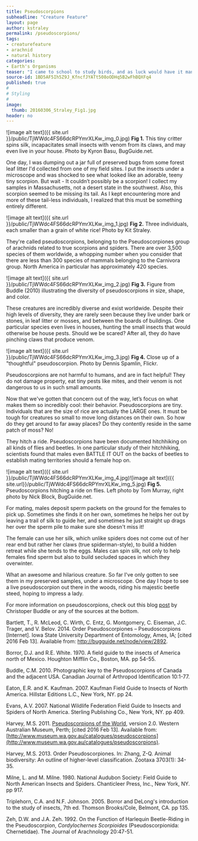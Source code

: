 ```yaml
---
title: Pseudoscorpions
subheadline: "Creature Feature"
layout: page
author: kstraley
permalink: /pseudoscorpions/
tags:
- creaturefeature
- arachnid
- natural history
categories:
- Earth's Organisms
teaser: "I came to school to study birds, and as luck would have it many birds eat bugs, so now I spend most of my time with bugs. I thought that this shift in subject would be a total bummer, completely boring, and let’s be honest – gross. Bugs can be pretty terrifying, especially if you don’t understand their behavior and why they have such odd strategies for life."
source-id: 1BD5AF5Ih5Z9J_KfncfJYATt508oODHq5B2wFhBQXFq4
published: true
#
# Styling
#
image:
  thumb: 20160306_Straley_Fig1.jpg
header: no
---
```

![image alt text]({{ site.url }}/public/TjWWdc4FS66dcRPYmrXLKw_img_0.jpg)
**Fig 1.** This tiny critter spins silk, incapacitates small insects with venom from its claws, and may even live in your house. Photo by Kyron Basu, BugGuide.net.

One day, I was dumping out a jar full of preserved bugs from some forest leaf litter I'd collected from one of my field sites. I put the insects under a microscope and was shocked to see what looked like an adorable, teeny tiny scorpion. But wait - It couldn’t possibly be a scorpion! I collect my samples in Massachusetts, not a desert state in the southwest. Also, this scorpion seemed to be missing its tail. As I kept encountering more and more of these tail-less individuals, I realized that this must be something entirely different.

 ![image alt text]({{ site.url }}/public/TjWWdc4FS66dcRPYmrXLKw_img_1.jpg)
**Fig 2.** Three individuals, each smaller than a grain of white rice! Photo by Kit Straley.

They're called pseudoscorpions, belonging to the Pseudoscorpiones group of arachnids related to true scorpions and spiders. There are over 3,500 species of them worldwide, a whopping number when you consider that there are less than 300 species of mammals belonging to the Carnivora group. North America in particular has approximately 420 species.

 ![image alt text]({{ site.url }}/public/TjWWdc4FS66dcRPYmrXLKw_img_2.jpg)
**Fig 3.** Figure from Buddle (2010) illustrating the diversity of pseudoscorpions in size, shape, and color.

These creatures are incredibly diverse and exist worldwide. Despite their high levels of diversity, they are rarely seen because they live under bark or stones, in leaf litter or mosses, and between the boards of buildings. One particular species even lives in houses, hunting the small insects that would otherwise be house pests. Should we be scared? After all, they do have pinching claws that produce venom.

![image alt text]({{ site.url }}/public/TjWWdc4FS66dcRPYmrXLKw_img_3.jpg)
**Fig 4.** Close up of a "thoughtful" pseudoscorpion. Photo by Dennis Spamlin, Flickr.

Pseudoscorpions are not harmful to humans, and are in fact helpful! They do not damage property, eat tiny pests like mites, and their venom is not dangerous to us in such small amounts.

Now that we've gotten that concern out of the way, let’s focus on what makes them so incredibly cool: their behavior. Pseudoscorpions are tiny. Individuals that are the size of rice are actually the LARGE ones. It must be tough for creatures so small to move long distances on their own. So how do they get around to far away places? Do they contently reside in the same patch of moss? No!

They hitch a ride. Pseudoscorpions have been documented hitchhiking on all kinds of flies and beetles. In one particular study of their hitchhiking, scientists found that males even BATTLE IT OUT on the backs of beetles to establish mating territories should a female hop on.

![image alt text]({{ site.url }}/public/TjWWdc4FS66dcRPYmrXLKw_img_4.jpg)![image alt text]({{ site.url}}/public/TjWWdc4FS66dcRPYmrXLKw_img_5.jpg)
**Fig 5.** Pseudoscorpions hitching a ride on flies. Left photo by Tom Murray, right photo by Nick Block, BugGuide.net.

For mating, males deposit sperm packets on the ground for the females to pick up. Sometimes she finds it on her own, sometimes he helps her out by leaving a trail of silk to guide her, and sometimes he just straight up drags her over the sperm pile to make sure she doesn't miss it!

The female can use her silk, which unlike spiders does not come out of her rear end but rather her claws (true spiderman-style), to build a hidden retreat while she tends to the eggs. Males can spin silk, not only to help females find sperm but also to build secluded spaces in which they overwinter.

What an awesome and hilarious creature. So far I've only gotten to see them in my preserved samples, under a microscope. One day I hope to see a live pseudoscorpion out there in the woods, riding his majestic beetle steed, hoping to impress a lady.

For more information on pseudoscorpions, check out this blog [post](http://www.scilogs.com/expiscor/ten-facts-about-pseudoscorpions/) by Christoper Buddle  or any of the sources at the bottom.

Bartlett, T., R. McLeod, C. Wirth, C. Entz, G. Montgomery, C. Eiseman, J.C. Trager, and V. Belov. 2014. Order Pseudoscorpiones – Pseudoscorpions [Internet]. Iowa State University Department of Entomology, Ames, IA; [cited 2016 Feb 13].  Available from: http://bugguide.net/node/view/2892.

Borror, D.J. and R.E. White. 1970. A field guide to the insects of America north of Mexico. Houghton Mifflin Co., Boston, MA. pp 54-55.

Buddle, C.M. 2010. Photographic key to the Pseudoscorpions of Canada and the adjacent USA. Canadian Journal of Arthropod Identification 10:1-77.

Eaton, E.R. and K. Kaufman. 2007. Kaufman Field Guide to Insects of North America. Hillstar Editions L.C., New York, NY. pp 24.

Evans, A.V. 2007. National Wildlife Federation Field Guide to Insects and Spiders of North America. Sterling Publishing Co., New York, NY. pp 409.

Harvey, M.S. 2011. [Pseudoscorpions of the World](http://www.museum.wa.gov.au/catalogues/pseudoscorpions), version 2.0. Western Australian Museum, Perth; [cited 2016 Feb 13]. Available from: [http://www.museum.wa.gov.au/catalogues/pseudoscorpions](http://www.museum.wa.gov.au/catalogues/pseudoscorpions).

Harvey, M.S. 2013. Order Pseudoscorpiones. In: Zhang, Z-Q.  Animal biodiversity: An outline of higher-level classification. Zootaxa 3703(1): 34-35.

Milne, L. and M. Milne. 1980. National Audubon Society: Field Guide to North American Insects and Spiders. Chanticleer Press, Inc., New York, NY. pp 917.

Triplehorn, C.A. and N.F. Johnson. 2005. Borror and DeLong's introduction to the study of insects, 7th ed. Thomson Brooks/Cole, Belmont, CA. pp 135.

Zeh, D.W. and J.A. Zeh. 1992. On the Function of Harlequin Beetle-Riding in the Pseudoscorpion, *Cordylochernes Scorpioides* (Pseudoscorpionida: Chernetidae). The Journal of Arachnology 20:47-51.

